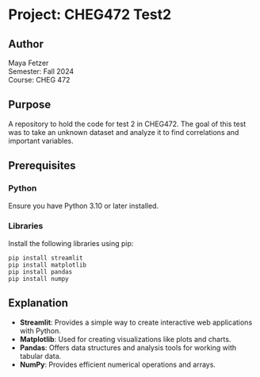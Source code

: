 # Project: CHEG472 Test2

## Author
Maya Fetzer  
Semester: Fall 2024  
Course: CHEG 472  

## Purpose
A repository to hold the code for test 2 in CHEG472. The goal of this test was to take an unknown dataset and analyze it to find correlations and important variables.

## Prerequisites

### Python
Ensure you have Python 3.10 or later installed.

### Libraries
Install the following libraries using pip:

```
pip install streamlit
pip install matplotlib
pip install pandas
pip install numpy
```

## Explanation

- **Streamlit**: Provides a simple way to create interactive web applications with Python.
- **Matplotlib**: Used for creating visualizations like plots and charts.
- **Pandas**: Offers data structures and analysis tools for working with tabular data.
- **NumPy**: Provides efficient numerical operations and arrays.

